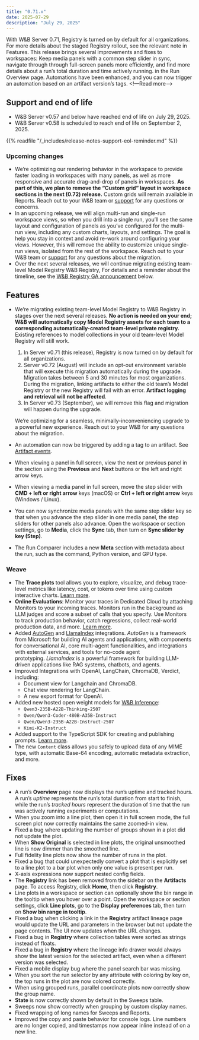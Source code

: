 ```yaml
---
title: "0.71.x"
date: 2025-07-29
description: "July 29, 2025"
---
```


With W&B Server 0.71, Registry is turned on by default for all organizations. For more details about the staged Registry rollout, see the relevant note in Features. This release brings several improvements and fixes to workspaces: Keep media panels with a common step slider in sync, navigate through through full-screen panels more efficiently, and find more details about a run’s total duration and time actively running. in the Run Overview page. Automations have been enhanced, and you can now trigger an automation based on an artifact version’s tags. <!—Read more—>

<!--The latest patch is **v0.70.1**. Refer to [Patches]({{< relref "#patches" >}}).-->

## Support and end of life
<ul>
  <li>W&B Server v0.57 and below have reached end of life on July 29, 2025.</li>
  <li>W&B Server v0.58 is scheduled to reach end of life on September 2, 2025.</li>
</ul><!-- This is in HTML to fix the admonition included below showing up as a child of the second item -->

{{% readfile "/_includes/release-notes-support-eol-reminder.md" %}}

### Upcoming changes

- We’re optimizing our rendering behavior in the workspace to provide faster loading in workspaces with many panels, as well as more responsive and accurate drag-and-drop of panels in workspaces.   **As part of this, we plan to remove the “Custom grid” layout in workspace sections in the next (0.72) release.** Custom grids will remain available in Reports. Reach out to your W&B team or [support](mailto:support@wandb.ai) for any questions or concerns.
- In an upcoming release, we will align multi-run and single-run workspace views, so when you drill into a single run, you’ll see the same layout and configuration of panels as you’ve configured for the multi-run view, including any custom charts, layouts, and settings. The goal is help you stay in context and avoid re-work around configuring your views. However, this will remove the ability to customize unique single-run views, isolated from the rest of the workspace. Reach out to your W&B team or [support](mailto:support@wandb.ai) for any questions about the migration.
- Over the next several releases, we will continue migrating existing team-level Model Registry W&B Registry, For details and a reminder about the timeline, see the [W&B Registry GA announcement](#registry_ga_announcement) below.

## Features
- <a id="registry_ga_announcement"></a> We’re migrating existing team-level Model Registry to W&B Registry in stages over the next several releases. **No action is needed on your end; W&B will automatically copy Model Registry assets for each team to a corresponding automatically-created team-level private registry.**  Existing references to model collections in your old team-level Model Registry will still work.
    1. In Server v0.71 (this release), Registry is now turned on by default for all organizations.
    2. Server v0.72 (August) will include an opt-out environment variable that will execute this migration automatically during the upgrade. Migration takes between 5 and 30 minutes for most organizations. During the migration, linking artifacts to either the old team’s Model Registry or the new Registry will fail with an error. **Artifact logging and retrieval will not be affected**.
    3. In Server v0.73 (September), we will remove this flag and migration will happen during the upgrade.  
    
    We’re optimizing for a seamless, minimally-inconveniencing upgrade to a powerful new experience. Reach out to your W&B for any questions about the migration.
- An automation can now be triggered by adding a tag to an artifact. See [Artifact events](/guides/core/automations/automation-events#artifact-events).
- When viewing a panel in full screen, view the next or previous panel in the section using the **Previous** and **Next** buttons or the left and right arrow keys.
- When viewing a media panel in full screen, move the step slider with **CMD + left or right arrow** keys (macOS) or **Ctrl + left or right arrow** keys (Windows / Linux).
- You can now synchronize media panels with the same step slider key so that when you advance the step slider in one media panel, the step sliders for other panels also advance. Open the workspace or section settings, go to **Media**, click the **Sync** tab, then turn on **Sync slider by key (Step)**.
- The Run Comparer includes a new **Meta** section with metadata about the run, such as the command, Python version, and GPU type.

### Weave
- The **Trace plots** tool allows you to explore, visualize, and debug trace-level metrics like latency, cost, or tokens over time using custom interactive charts. [Learn more](https://weave-docs.wandb.ai/guides/tracking/trace-plots/).
- **Online Evaluations**: Monitor your traces in Dedicated Cloud by attaching Monitors to your incoming traces. Monitors run in the background as LLM judges and score a subset of calls that you specify. Use Monitors to track production behavior, catch regressions, collect real-world production data, and more. [Learn more](https://weave-docs.wandb.ai/guides/evaluation/guardrails_and_monitors).
- Added [AutoGen](https://weave-docs.wandb.ai/guides/integrations/autogen) and [LlamaIndex](https://weave-docs.wandb.ai/guides/integrations/llamaindex) integrations. _AutoGen_ is a framework from Microsoft for building AI agents and applications, with components for conversational AI, core multi-agent functionalities, and integrations with external services, and tools for no-code agent prototyping. _LlamaIndex_ is a powerful framework for building LLM-driven applications like RAG systems, chatbots, and agents.
- Improved Integrations with OpenAI, LangChain, ChromaDB, Verdict, including:
  - Document view for Langchain and ChromaDB.
  - Chat view rendering for LangChain.
  - A new export format for OpenAI.
- Added new hosted open weight models for [W&B Inference](https://wandb.ai/inference):
    - `Qwen3-235B-A22B-Thinking-2507`
    - `Qwen/Qwen3-Coder-480B-A35B-Instruct`
    - `Qwen/Qwen3-235B-A22B-Instruct-2507`
    - `Kimi-K2-Instruct`
- Added support to the TypeScript SDK for creating and publishing prompts. [Learn more](https://weave-docs.wandb.ai/guides/core-types/prompts/).
- The new `Content` class allows you safely to upload data of any MIME type, with automatic Base-64 encoding, automatic metadata extraction, and more.

## Fixes
- A run’s **Overview** page now displays the run’s uptime and tracked hours. A run’s *uptime* represents the run’s total duration from start to finish, while the run’s *tracked hours* represent the duration of time that the run was actively running experiments or computations.
- When you zoom into a line plot, then open it in full screen mode, the full screen plot now correctly maintains the same zoomed-in view.
- Fixed a bug where updating the number of groups shown in a plot did not update the plot.
- When **Show Original** is selected in line plots, the original unsmoothed line is now dimmer than the smoothed line.
- Full fidelity line plots now show the number of runs in the plot.
- Fixed a bug that could unexpectedly convert a plot that is explicitly set to a line plot to a bar plot when only one value is present per run.
- X-axis expressions now support nested config fields.
- The **Registry** link has been removed from the sidebar on the **Artifacts** page. To access Registry, click **Home**, then click **Registry**.
- Line plots in a workspace or section can optionally show the bin range in the tooltip when you hover over a point. Open the workspace or section settings, click **Line plots**, go to the **Display preferences** tab, then turn on **Show bin range in tooltip**.
- Fixed a bug when clicking a link in the **Registry** artifact lineage page would update the URL and parameters in the browser but not update the page contents. The UI now updates when the URL changes.
- Fixed a bug in **Registry** where collection tables were sorted as strings instead of floats.
- Fixed a bug in **Registry** where the lineage info drawer would always show the latest version for the selected artifact, even when a different version was selected.
- Fixed a mobile display bug where the panel search bar was missing.
- When you sort the run selector by any attribute with coloring by key on, the top runs in the plot are now colored correctly.
- When using grouped runs, parallel coordinate plots now correctly show the group name.
- **State** is now correctly shown by default in the Sweeps table.
- Sweeps now show correctly when grouping by custom display names.
- Fixed wrapping of long names for Sweeps and Reports.
- Improved the copy and paste behavior for console logs. Line numbers are no longer copied, and timestamps now appear inline instead of on a new line.

<!-- ## Patches
### 0.71.1
**August 6, 2025**-->
